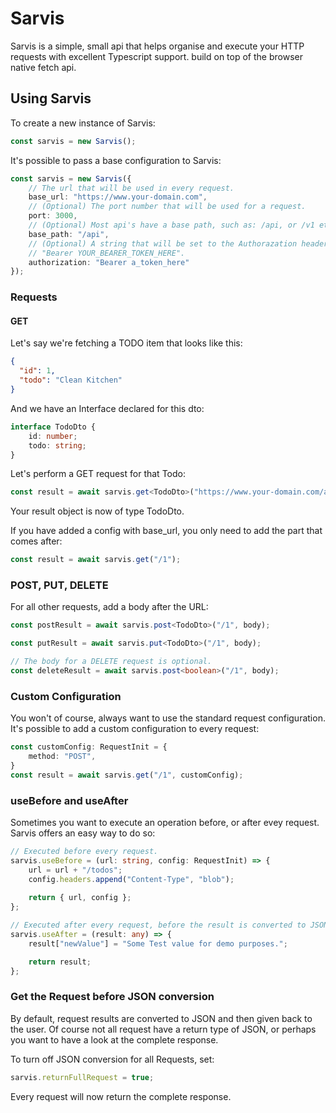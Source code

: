 # Sarvis

Sarvis is a simple, small api that helps organise and execute your HTTP requests with excellent Typescript support. build on top of the browser native fetch api.

## Using Sarvis

To create a new instance of Sarvis:
```ts
const sarvis = new Sarvis();
```

It's possible to pass a base configuration to Sarvis:

```ts
const sarvis = new Sarvis({
    // The url that will be used in every request.
    base_url: "https://www.your-domain.com",
    // (Optional) The port number that will be used for a request.
    port: 3000,
    // (Optional) Most api's have a base path, such as: /api, or /v1 etc.
    base_path: "/api",
    // (Optional) A string that will be set to the Authorazation header on every request, for example:
    // "Bearer YOUR_BEARER_TOKEN_HERE".
    authorization: "Bearer a_token_here"
});
```

### Requests

#### GET

Let's say we're fetching a TODO item that looks like this:

```json
{
  "id": 1,
  "todo": "Clean Kitchen" 
}
```

And we have an Interface declared for this dto:

```ts
interface TodoDto {
    id: number;
    todo: string;
}
```

Let's perform a GET request for that Todo:

```ts
const result = await sarvis.get<TodoDto>("https://www.your-domain.com/api/1");
```

Your result object is now of type TodoDto.

If you have added a config with base_url, you only need to add the part that comes after:

```ts
const result = await sarvis.get("/1");
```

### POST, PUT, DELETE

For all other requests, add a body after the URL:

```ts
const postResult = await sarvis.post<TodoDto>("/1", body);

const putResult = await sarvis.put<TodoDto>("/1", body);

// The body for a DELETE request is optional.
const deleteResult = await sarvis.post<boolean>("/1", body);
```

### Custom Configuration

You won't of course, always want to use the standard request configuration.
It's possible to add a custom configuration to every request:

```ts
const customConfig: RequestInit = {
    method: "POST",
}
const result = await sarvis.get("/1", customConfig);
```

### useBefore and useAfter

Sometimes you want to execute an operation before, or after evey request.<br />
Sarvis offers an easy way to do so:

```ts
// Executed before every request.
sarvis.useBefore = (url: string, config: RequestInit) => {
    url = url + "/todos";
    config.headers.append("Content-Type", "blob");
    
    return { url, config };
};

// Executed after every request, before the result is converted to JSON
sarvis.useAfter = (result: any) => {
    result["newValue"] = "Some Test value for demo purposes.";

    return result;
};
```

### Get the Request before JSON conversion

By default, request results are converted to JSON and then given back to the user.
Of course not all request have a return type of JSON, or perhaps you want to have a look at the complete response.

To turn off JSON conversion for all Requests, set:

```ts
sarvis.returnFullRequest = true;
```

Every request will now return the complete response.